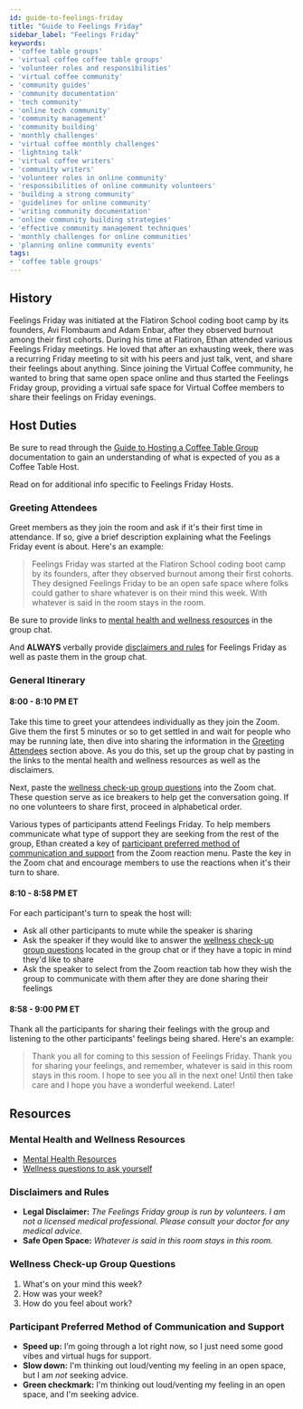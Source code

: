 ```yaml
---
id: guide-to-feelings-friday
title: "Guide to Feelings Friday"
sidebar_label: "Feelings Friday"
keywords: 
- 'coffee table groups'
- 'virtual coffee coffee table groups'
- 'volunteer roles and responsibilities'
- 'virtual coffee community'
- 'community guides'
- 'community documentation'
- 'tech community'
- 'online tech community'
- 'community management'
- 'community building'
- 'monthly challenges'
- 'virtual coffee monthly challenges'
- 'lightning talk'
- 'virtual coffee writers'
- 'community writers'
- 'volunteer roles in online community'
- 'responsibilities of online community volunteers'
- 'building a strong community'
- 'guidelines for online community'
- 'writing community documentation'
- 'online community building strategies'
- 'effective community management techniques'
- 'monthly challenges for online communities'
- 'planning online community events'
tags: 
- 'coffee table groups'
---
```


## History

Feelings Friday was initiated at the Flatiron School coding boot camp by its founders, Avi Flombaum and Adam Enbar, after they observed burnout among their first cohorts. During his time at Flatiron, Ethan attended various Feelings Friday meetings. He loved that after an exhausting week, there was a recurring Friday meeting to sit with his peers and just talk, vent, and share their feelings about anything. Since joining the Virtual Coffee community, he wanted to bring that same open space online and thus started the Feelings Friday group, providing a virtual safe space for Virtual Coffee members to share their feelings on Friday evenings.

## Host Duties

Be sure to read through the [Guide to Hosting a Coffee Table Group](guide-to-hosting-a-coffee-table-group.md) documentation to gain an understanding of what is expected of you as a Coffee Table Host.

Read on for additional info specific to Feelings Friday Hosts.

### Greeting Attendees

Greet members as they join the room and ask if it's their first time in attendance. If so, give a brief description explaining what the Feelings Friday event is about. Here's an example:

> Feelings Friday was started at the Flatiron School coding boot camp by its founders, after they observed burnout among their first cohorts. They designed Feelings Friday to be an open safe space where folks could gather to share whatever is on their mind this week. With whatever is said in the room stays in the room.

Be sure to provide links to [mental health and wellness resources](#mental-health-and-wellness-resources) in the group chat.

And **ALWAYS** verbally provide [disclaimers and rules](#disclaimers-and-rules) for Feelings Friday as well as paste them in the group chat.

### General Itinerary

#### 8:00 - 8:10 PM ET

Take this time to greet your attendees individually as they join the Zoom. Give them the first 5 minutes or so to get settled in and wait for people who may be running late, then dive into sharing the information in the [Greeting Attendees](#greeting-attendees) section above. As you do this, set up the group chat by pasting in the links to the mental health and wellness resources as well as the disclaimers.

Next, paste the [wellness check-up group questions](#wellness-check-up-group-questions) into the Zoom chat. These question serve as ice breakers to help get the conversation going. If no one volunteers to share first, proceed in alphabetical order.

Various types of participants attend Feelings Friday. To help members communicate what type of support they are seeking from the rest of the group, Ethan created a key of [participant preferred method of communication and support](#participant-preferred-method-of-communication-and-support) from the Zoom reaction menu. Paste the key in the Zoom chat and encourage members to use the reactions when it's their turn to share.

#### 8:10 - 8:58 PM ET

For each participant's turn to speak the host will:

- Ask all other participants to mute while the speaker is sharing
- Ask the speaker if they would like to answer the [wellness check-up group questions](#wellness-check-up-group-questions) located in the group chat or if they have a topic in mind they'd like to share
- Ask the speaker to select from the Zoom reaction tab how they wish the group to communicate with them after they are done sharing their feelings

#### 8:58 - 9:00 PM ET

Thank all the participants for sharing their feelings with the group and listening to the other participants' feelings being shared. Here's an example:

> Thank you all for coming to this session of Feelings Friday. Thank you for sharing your feelings, and remember, whatever is said in this room stays in this room. I hope to see you all in the next one! Until then take care and I hope you have a wonderful weekend. Later!

## Resources

### Mental Health and Wellness Resources

- [Mental Health Resources](https://docs.google.com/document/d/1vGpripW8rWwi2Q9z-H4i-C05Crg0WWwx2Ihd_gMJ-_o/edit?usp=sharing)
- [Wellness questions to ask yourself](https://docs.google.com/document/d/1wl5gRWXDx1NJgR3TTegLtSqHDJHJ_g4UGpLfKJfPhcA/edit?usp=sharing)

### Disclaimers and Rules

- **Legal Disclaimer:** _The Feelings Friday group is run by volunteers. I am not a licensed medical professional. Please consult your doctor for any medical advice._
- **Safe Open Space:** _Whatever is said in this room stays in this room._

### Wellness Check-up Group Questions

1. What's on your mind this week?
2. How was your week?
3. How do you feel about work?

### Participant Preferred Method of Communication and Support

- **Speed up:** I’m going through a lot right now, so I just need some good vibes and virtual hugs for support.
- **Slow down:** I'm thinking out loud/venting my feeling in an open space, but I am _not_ seeking advice.
- **Green checkmark:** I'm thinking out loud/venting my feeling in an open space, and I'm seeking advice.
